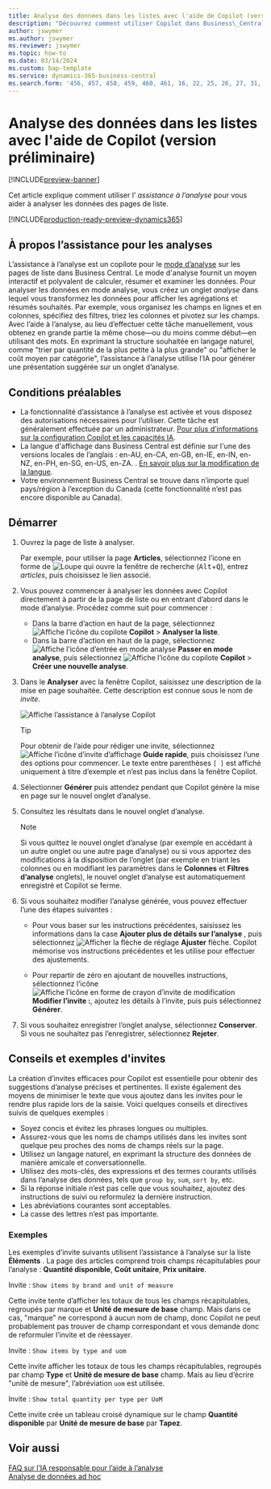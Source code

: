 ```yaml
---
title: Analyse des données dans les listes avec l'aide de Copilot (version préliminaire)
description: "Découvrez comment utiliser Copilot dans Business\_Central pour analyser les données."
author: jswymer
ms.author: jswymer
ms.reviewer: jswymer
ms.topic: how-to
ms.date: 03/14/2024
ms.custom: bap-template
ms.service: dynamics-365-business-central
ms.search.form: '456, 457, 458, 459, 460, 461, 16, 22, 25, 26, 27, 31, 143, 144, 9300, 9301, 9303, 9304, 9305, 9306, 9307, 9309, 9310, 9311'
---
```

# <a name="analyze-data-in-lists-with-help-from-copilot-preview"></a>Analyse des données dans les listes avec l'aide de Copilot (version préliminaire)

[!INCLUDE[preview-banner](includes/preview-banner.md)]

Cet article explique comment utiliser l’ *assistance à l’analyse* pour vous aider à analyser les données des pages de liste.

[!INCLUDE[production-ready-preview-dynamics365](includes/production-ready-preview-dynamics365.md)]

## <a name="about-analysis-assist"></a>À propos l’assistance pour les analyses

L’assistance à l’analyse est un copilote pour le [mode d’analyse](analysis-mode.md) sur les pages de liste dans Business Central. Le mode d'analyse fournit un moyen interactif et polyvalent de calculer, résumer et examiner les données. Pour analyser les données en mode analyse, vous créez un onglet *analyse* dans lequel vous transformez les données pour afficher les agrégations et résumés souhaités. Par exemple, vous organisez les champs en lignes et en colonnes, spécifiez des filtres, triez les colonnes et pivotez sur les champs. Avec l’aide à l’analyse, au lieu d’effectuer cette tâche manuellement, vous obtenez en grande partie la même chose&mdash;ou du moins comme début&mdash;en utilisant des mots. En exprimant la structure souhaitée en langage naturel, comme "trier par quantité de la plus petite à la plus grande" ou "afficher le coût moyen par catégorie", l’assistance à l’analyse utilise l’IA pour générer une présentation suggérée sur un onglet d’analyse.


<!-- 

 However, the data analysis mode requires some understanding of how to structure fields to meet the desired aggregations and summarizations. It requires you to move fields around to the appropriate areas within analysis mode pane which data rows and columns to display, specify filters, sorting, grouping, pivoting and totals. Analysis assist minimizes these requirments by enabling you to express the desired layout in words. , like "group which data rows and columns to display, specify filters, sorting, grouping, pivoting and totals
--> 
## <a name="prerequisites"></a>Conditions préalables

- La fonctionnalité d’assistance à l’analyse est activée et vous disposez des autorisations nécessaires pour l’utiliser. Cette tâche est généralement effectuée par un administrateur. [Pour plus d’informations sur la configuration Copilot et les capacités IA](enable-ai.md).
- La langue d'affichage dans Business Central est définie sur l'une des versions locales de l’anglais : en-AU, en-CA, en-GB, en-IE, en-IN, en-NZ, en-PH, en-SG, en-US, en-ZA. . [En savoir plus sur la modification de la langue](ui-change-basic-settings.md#language).
- Votre environnement Business Central se trouve dans n’importe quel pays/région à l’exception du Canada (cette fonctionnalité n’est pas encore disponible au Canada).

<!--
> [!NOTE]
> You may notice some list pages that don't include the **Analyze** switch for changing to the analysis mode. The reason is that developers can disable analysis mode on specific pages by using the [AnalysisModeEnabled property](/dynamics365/business-central/dev-itpro/developer/properties/devenv-analysismodeenabled-property) in AL.-->

## <a name="get-started"></a>Démarrer

1. Ouvrez la page de liste à analyser.

   Par exemple, pour utiliser la page **Articles**, sélectionnez l’icone en forme de ![Loupe qui ouvre la fenêtre de recherche](media/ui-search/search_small.png) (<kbd>Alt</kbd>+<kbd>Q</kbd>), entrez *articles*, puis choisissez le lien associé.

1. Vous pouvez commencer à analyser les données avec Copilot directement à partir de la page de liste ou en entrant d’abord dans le mode d’analyse. Procédez comme suit pour commencer :

    - Dans la barre d’action en haut de la page, sélectionnez ![Affiche l’icône du copilote](media/copilot-icon.png) **Copilot** > **Analyser la liste**.
    - Dans la barre d’action en haut de la page, sélectionnez ![Affiche l’icône d’entrée en mode analyse](media/analysis-mode-icon.png) **Passer en mode analyse**, puis sélectionnez ![Affiche l’icône du copilote](media/copilot-icon.png) **Copilot** > **Créer une nouvelle analyse**.

1. Dans le **Analyser** avec la fenêtre Copilot, saisissez une description de la mise en page souhaitée. Cette description est connue sous le nom de *invite*.

    ![Affiche l’assistance à l’analyse Copilot](media/analysis-assist.png)

    > [!TIP]
    > Pour obtenir de l’aide pour rédiger une invite, sélectionnez ![Affiche l’icône d’invite d’affichage](media/prompt-guide-icon.png) **Guide rapide**, puis choisissez l’une des options pour commencer. Le texte entre parenthèses `[ ]` est affiché uniquement à titre d’exemple et n’est pas inclus dans la fenêtre Copilot.

1. Sélectionner **Générer** puis attendez pendant que Copilot génère la mise en page sur le nouvel onglet d’analyse.
1. Consultez les résultats dans le nouvel onglet d’analyse.

   > [!NOTE]
   > Si vous quittez le nouvel onglet d’analyse (par exemple en accédant à un autre onglet ou une autre page d’analyse) ou si vous apportez des modifications à la disposition de l’onglet (par exemple en triant les colonnes ou en modifiant les paramètres dans le **Colonnes** et **Filtres d’analyse** onglets), le nouvel onglet d’analyse est automatiquement enregistré et Copilot se ferme.

1. Si vous souhaitez modifier l’analyse générée, vous pouvez effectuer l’une des étapes suivantes :

   - Pour vous baser sur les instructions précédentes, saisissez les informations dans la case **Ajouter plus de détails sur l’analyse** , puis sélectionnez ![Afficher la flèche de réglage](media/analysis-assist-adjust-button.png) **Ajuster** flèche. Copilot mémorise vos instructions précédentes et les utilise pour effectuer des ajustements.

   - Pour repartir de zéro en ajoutant de nouvelles instructions, sélectionnez l’icône ![Affiche l’icône en forme de crayon d’invite de modification](media/edit-pencil.png) **Modifier l’invite :**, ajoutez les détails à l’invite, puis puis sélectionnez **Générer**.

1. Si vous souhaitez enregistrer l’onglet analyse, sélectionnez **Conserver**. Si vous ne souhaitez pas l’enregistrer, sélectionnez **Rejeter**.

## <a name="prompt-tips-and-examples"></a>Conseils et exemples d'invites

La création d’invites efficaces pour Copilot est essentielle pour obtenir des suggestions d’analyse précises et pertinentes. Il existe également des moyens de minimiser le texte que vous ajoutez dans les invites pour le rendre plus rapide lors de la saisie. Voici quelques conseils et directives suivis de quelques exemples :

- Soyez concis et évitez les phrases longues ou multiples.
- Assurez-vous que les noms de champs utilisés dans les invites sont quelque peu proches des noms de champs réels sur la page.
- Utilisez un langage naturel, en exprimant la structure des données de manière amicale et conversationnelle.
- Utilisez des mots-clés, des expressions et des termes courants utilisés dans l’analyse des données, tels que `group by`, `sum`, `sort by`, etc.
- Si la réponse initiale n’est pas celle que vous souhaitez, ajoutez des instructions de suivi ou reformulez la dernière instruction.
- Les abréviations courantes sont acceptables.
- La casse des lettres n’est pas importante.

### <a name="examples"></a>Exemples

Les exemples d’invite suivants utilisent l’assistance à l’analyse sur la liste **Éléments** . La page des articles comprend trois champs récapitulables pour l’analyse : **Quantité disponible**, **Coût unitaire**, **Prix unitaire**.

Invite : `Show items by brand and unit of measure`

Cette invite tente d’afficher les totaux de tous les champs récapitulables, regroupés par marque et **Unité de mesure de base** champ. Mais dans ce cas, "marque" ne correspond à aucun nom de champ, donc Copilot ne peut probablement pas trouver de champ correspondant et vous demande donc de reformuler l’invite et de réessayer.

Invite : `Show items by type and uom`

Cette invite afficher les totaux de tous les champs récapitulables, regroupés par champ **Type** et **Unité de mesure de base** champ. Mais au lieu d’écrire "unité de mesure", l’abréviation `uom` est utilisée.

Invite : `Show total quantity per type per UoM`

Cette invite crée un tableau croisé dynamique sur le champ **Quantité disponible** par **Unité de mesure de base** par **Tapez**.

## <a name="see-also"></a>Voir aussi

[FAQ sur l’IA responsable pour l’aide à l’analyse](faqs-analysis-assist.md)  
[Analyse de données ad hoc](reports-adhoc-analysis.md)  

